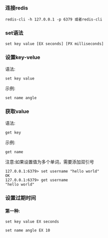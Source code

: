 ### 连接redis

```
redis-cli -h 127.0.0.1 -p 6379 或者redis-cli
```

### set语法

```
set key value [EX seconds] [PX milliseconds]
```

### 设置key-velue

语法:

```
set key value
```

示例:

```
set name angle
```

### 获取value

语法:

```
get key
```

示例:

```
get name
```

注意:如果设置值为多个单词，需要添加双引号

```
127.0.0.1:6379> set username "hello world"
OK
127.0.0.1:6379> get username
"hello world"
```

### 设置过期时间

#### 第一种:

```
set key value EX seconds

set name angle EX 10
```



